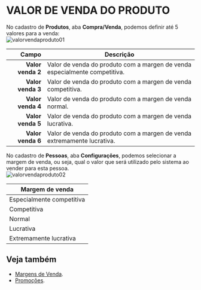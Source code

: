 # VALOR DE VENDA DO PRODUTO

No cadastro de **Produtos**, aba **Compra/Venda**, podemos definir até 5 valores para a venda:   
![valorvendaproduto01](https://raw.githubusercontent.com/netforcews/docs-erp/master/faq/imagens/valorvendaproduto01.png)

Campo | Descrição
--:|---
**Valor venda 2** | Valor de venda do produto com a margen de venda especialmente competitiva.
**Valor venda 3** | Valor de venda do produto com a margen de venda competitiva.
**Valor venda 4** | Valor de venda do produto com a margen de venda normal.
**Valor venda 5** | Valor de venda do produto com a margen de venda lucrativa.
**Valor venda 6** | Valor de venda do produto com a margen de venda extremamente lucrativa.

No cadastro de **Pessoas**, aba **Configurações**, podemos selecionar a margem de venda, ou seja, qual o valor que será utilizado pelo sistema ao vender para esta pessoa.   
![valorvendaproduto02](https://raw.githubusercontent.com/netforcews/docs-erp/master/faq/imagens/valorvendaproduto02.png)

Margem de venda |   
---|   
Especialmente competitiva |   
Competitiva |   
Normal |   
Lucrativa |   
Extremamente lucrativa |   

## Veja também
- [Margens de Venda](/cadastros/margemvenda.md).
- [Promoções](/cadastros/promocoes.md).
